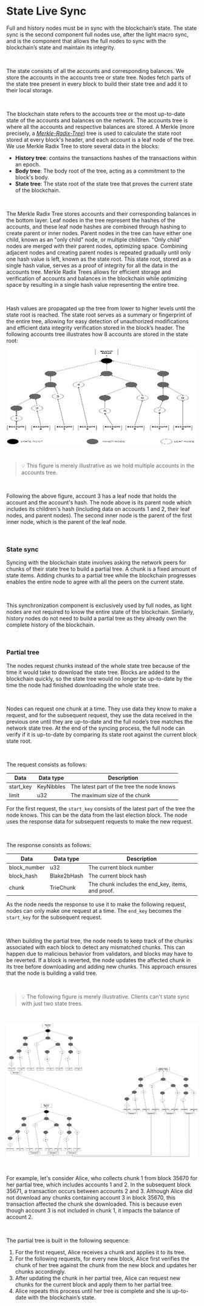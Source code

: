 # State Live Sync

Full and history nodes must be in sync with the blockchain’s state. The state sync is the second component full nodes use, after the light macro sync, and is the component that allows the full nodes to sync with the blockchain’s state and maintain its integrity.

<br/>

The state consists of all the accounts and corresponding balances. We store the accounts in the accounts tree or state tree. Nodes fetch parts of the state tree present in every block to build their state tree and add it to their local storage.

<br/>

The blockchain state refers to the accounts tree or the most up-to-date state of the accounts and balances on the network. The accounts tree is where all the accounts and respective balances are stored. A Merkle (more precisely, a _[Merkle-Radix-Tree](https://en.wikipedia.org/wiki/Radix_tree)_) tree is used to calculate the state root stored at every block's header, and each account is a leaf node of the tree. We use Merkle Radix Tree to store several data in the blocks:

- **History tree**: contains the transactions hashes of the transactions within an epoch.
- **Body tree**: The body root of the tree, acting as a commitment to the block's body.
- **State tree**: The state root of the state tree that proves the current state of the blockchain.

<br/>

The Merkle Radix Tree stores accounts and their corresponding balances in the bottom layer. Leaf nodes in the tree represent the hashes of the accounts, and these leaf node hashes are combined through hashing to create parent or inner nodes. Parent nodes in the tree can have either one child, known as an "only child" node, or multiple children. "Only child" nodes are merged with their parent nodes, optimizing space. Combining adjacent nodes and creating parent nodes is repeated gradually until only one hash value is left, known as the state root. This state root, stored as a single hash value, serves as a proof of integrity for all the data in the accounts tree. Merkle Radix Trees allows for efficient storage and verification of accounts and balances in the blockchain while optimizing space by resulting in a single hash value representing the entire tree.

<br/>

Hash values are propagated up the tree from lower to higher levels until the state root is reached. The state root serves as a summary or fingerprint of the entire tree, allowing for easy detection of unauthorized modifications and efficient data integrity verification stored in the block’s header. The following accounts tree illustrates how 8 accounts are stored in the state root:

<p align="center">

  <img src="/assets/images/protocol/accounts-tree-1.png" alt="Alt Text" width="500" height="250">
</p>

<br/>

> 💡 This figure is merely illustrative as we hold multiple accounts in the accounts tree.

<br/>

Following the above figure, account 3 has a leaf node that holds the account and the account's hash. The node above is its parent node which includes its children's hash (including data on accounts 1 and 2, their leaf nodes, and parent nodes). The second inner node is the parent of the first inner node, which is the parent of the leaf node.

<br/>

### State sync

Syncing with the blockchain state involves asking the network peers for chunks of their state tree to build a partial tree. A chunk is a fixed amount of state items. Adding chunks to a partial tree while the blockchain progresses enables the entire node to agree with all the peers on the current state.

<br/>

This synchronization component is exclusively used by full nodes, as light nodes are not required to know the entire state of the blockchain. Similarly, history nodes do not need to build a partial tree as they already own the complete history of the blockchain.

<br/>

### Partial tree

The nodes request chunks instead of the whole state tree because of the time it would take to download the state tree. Blocks are added to the blockchain quickly, so the state tree would no longer be up-to-date by the time the node had finished downloading the whole state tree.

<br/>

Nodes can request one chunk at a time. They use data they know to make a request, and for the subsequent request, they use the data received in the previous one until they are up-to-date and the full node’s tree matches the network state tree. At the end of the syncing process, the full node can verify if it is up-to-date by comparing its state root against the current block state root.

<br/>

The request consists as follows:

| Data      | Data type  | Description                                |
| --------- | ---------- | ------------------------------------------ |
| start_key | KeyNibbles | The latest part of the tree the node knows |
| limit     | u32        | The maximum size of the chunk              |

For the first request, the `start_key` consists of the latest part of the tree the node knows. This can be the data from the last election block. The node uses the response data for subsequent requests to make the new request.

<br/>

The response consists as follows:

| Data         | Data type   | Description                                       |
| ------------ | ----------- | ------------------------------------------------- |
| block_number | u32         | The current block number                          |
| block_hash   | Blake2bHash | The current block hash                            |
| chunk        | TrieChunk   | The chunk includes the end_key, items, and proof. |

As the node needs the response to use it to make the following request, nodes can only make one request at a time. The `end_key` becomes the `start_key` for the subsequent request.

<br/>

When building the partial tree, the node needs to keep track of the chunks associated with each block to detect any mismatched chunks. This can happen due to malicious behavior from validators, and blocks may have to be reverted. If a block is reverted, the node updates the affected chunk in its tree before downloading and adding new chunks. This approach ensures that the node is building a valid tree.

<br/>

> 💡 The following figure is merely illustrative. Clients can't state sync with just two state trees.

<br/>

<p align="center">

  <img src="/assets/images/protocol/accounts-tree-2.png" alt="Alt Text" width="700" height="350">
</p>

<br/>

For example, let's consider Alice, who collects chunk 1 from block 35670 for her partial tree, which includes accounts 1 and 2. In the subsequent block 35671, a transaction occurs between accounts 2 and 3. Although Alice did not download any chunks containing account 3 in block 35670, this transaction affected the chunk she downloaded. This is because even though account 3 is not included in chunk 1, it impacts the balance of account 2.

<br/>

The partial tree is built in the following sequence:

1. For the first request, Alice receives a chunk and applies it to its tree.
2. For the following requests, for every new block, Alice first verifies the chunk of her tree against the chunk from the new block and updates her chunks accordingly.
3. After updating the chunk in her partial tree, Alice can request new chunks for the current block and apply them to her partial tree.
4. Alice repeats this process until her tree is complete and she is up-to-date with the blockchain’s state.
